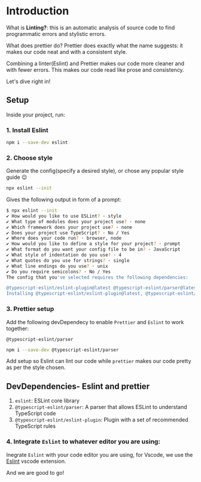 # Introduction

What is **Linting?**: this is an automatic analysis of source code to find programmatic errors and stylistic errors.

What does prettier do? Prettier does exactly what  the name suggests: it makes our code neat and with a consistent style.

Combining a linter(Eslint) and Prettier makes our code more cleaner and with fewer errors. 
This makes our code read like prose and consistency.

Let's dive right in!

## Setup

Inside your project, run:

### 1. Install Eslint

```sh
npm i --save-dev eslint
```

### 2. Choose style

Generate the config(specify a desired style), or chose any popular style guide :wink:

```sh
npx eslint --init
```

Gives the following output in form of a prompt:

```sh
$ npx eslint --init
✔ How would you like to use ESLint? · style
✔ What type of modules does your project use? · none
✔ Which framework does your project use? · none
✔ Does your project use TypeScript? · No / Yes
✔ Where does your code run? · browser, node
✔ How would you like to define a style for your project? · prompt
✔ What format do you want your config file to be in? · JavaScript
✔ What style of indentation do you use? · 4
✔ What quotes do you use for strings? · single
✔ What line endings do you use? · unix
✔ Do you require semicolons? · No / Yes
The config that you've selected requires the following dependencies:

@typescript-eslint/eslint-plugin@latest @typescript-eslint/parser@latest
Installing @typescript-eslint/eslint-plugin@latest, @typescript-eslint/parser@latest
```

### 3. Prettier setup

Add the following devDependecy to enable `Prettier` and `Eslint` to work together:

`@typescript-eslint/parser`

```sh
npm i --save-dev @typescript-eslint/parser
```

Add setup so Eslint can lint our code while `prettier` makes our code pretty as per the style chosen.

## DevDependencies- Eslint and prettier
1. `eslint`: ESLint core library
2. `@typescript-eslint/parser`: A parser that allows ESLint to understand TypeScript code
3. `@typescript-eslint/eslint-plugin`: Plugin with a set of recommended TypeScript rules

### 4. Integrate `Eslint` to whatever editor you are using:
Inegrate `Eslint` with your code editor you are using, for Vscode, we use the [Eslint](https://marketplace.visualstudio.com/items?itemName=dbaeumer.vscode-eslint) vscode extension.

And we are good to go!
